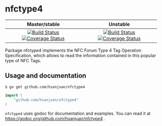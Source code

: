 nfctype4
========

| Master/stable | Unstable |
|:-------------:|:--------:|
| [![Build Status](https://travis-ci.org/hsanjuan/nfctype4.svg?branch=master)](https://travis-ci.org/hsanjuan/nfctype4) [![Coverage Status](https://coveralls.io/repos/github/hsanjuan/nfctype4/badge.svg?branch=master)](https://coveralls.io/github/hsanjuan/nfctype4?branch=master) | [![Build Status](https://travis-ci.org/hsanjuan/nfctype4.svg?branch=unstable)](https://travis-ci.org/hsanjuan/nfctype4) [![Coverage Status](https://coveralls.io/repos/github/hsanjuan/nfctype4/badge.svg?branch=unstable)](https://coveralls.io/github/hsanjuan/nfctype4?branch=unstable) |

Package nfctype4 implements the NFC Forum Type 4 Tag Operation Specification, which allows to read the information contained in this popular type of NFC Tags.

Usage and documentation
-----------------------

```
$ go get github.com/hsanjuan/nfctype4
```


```go
import (
	"github.com/hsanjuan/nfctype4"
)
```

`nfctype4` uses godoc for documentation and examples. You can read it at https://godoc.org/github.com/hsanjuan/nfctype4 .

